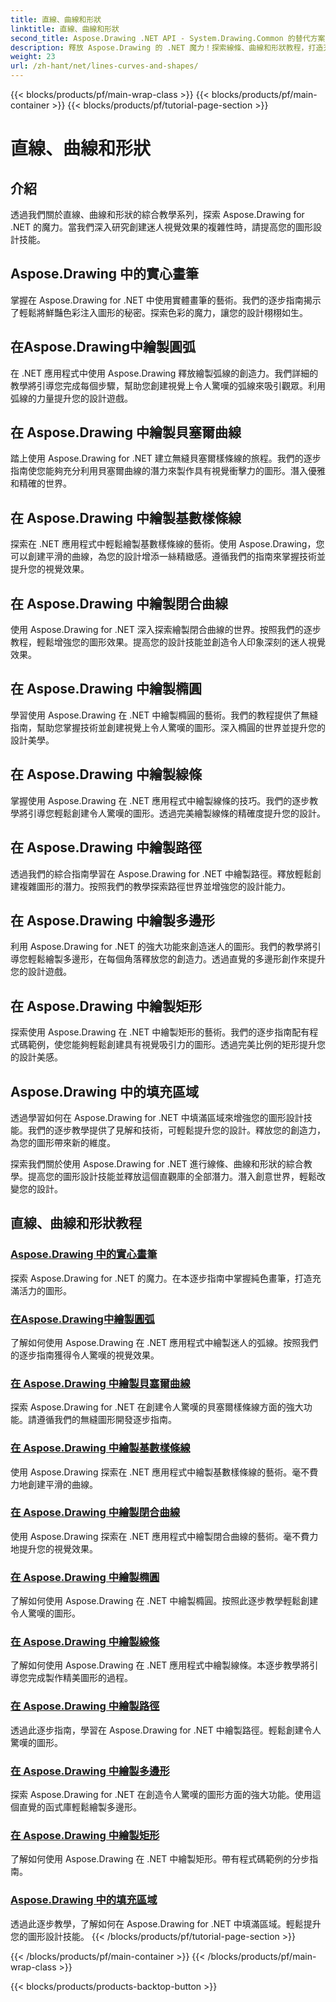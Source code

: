 ```yaml
---
title: 直線、曲線和形狀
linktitle: 直線、曲線和形狀
second_title: Aspose.Drawing .NET API - System.Drawing.Common 的替代方案
description: 釋放 Aspose.Drawing 的 .NET 魔力！探索線條、曲線和形狀教程，打造充滿活力的圖形 - 創造性地掌握實體畫筆、圓弧、樣條線、橢圓等。
weight: 23
url: /zh-hant/net/lines-curves-and-shapes/
---
```


{{< blocks/products/pf/main-wrap-class >}}
{{< blocks/products/pf/main-container >}}
{{< blocks/products/pf/tutorial-page-section >}}

# 直線、曲線和形狀


## 介紹

透過我們關於直線、曲線和形狀的綜合教學系列，探索 Aspose.Drawing for .NET 的魔力。當我們深入研究創建迷人視覺效果的複雜性時，請提高您的圖形設計技能。

## Aspose.Drawing 中的實心畫筆
掌握在 Aspose.Drawing for .NET 中使用實體畫筆的藝術。我們的逐步指南揭示了輕鬆將鮮豔色彩注入圖形的秘密。探索色彩的魔力，讓您的設計栩栩如生。

## 在Aspose.Drawing中繪製圓弧
在 .NET 應用程式中使用 Aspose.Drawing 釋放繪製弧線的創造力。我們詳細的教學將引導您完成每個步驟，幫助您創建視覺上令人驚嘆的弧線來吸引觀眾。利用弧線的力量提升您的設計遊戲。

## 在 Aspose.Drawing 中繪製貝塞爾曲線
踏上使用 Aspose.Drawing for .NET 建立無縫貝塞爾樣條線的旅程。我們的逐步指南使您能夠充分利用貝塞爾曲線的潛力來製作具有視覺衝擊力的圖形。潛入優雅和精確的世界。

## 在 Aspose.Drawing 中繪製基數樣條線
探索在 .NET 應用程式中輕鬆繪製基數樣條線的藝術。使用 Aspose.Drawing，您可以創建平滑的曲線，為您的設計增添一絲精緻感。遵循我們的指南來掌握技術並提升您的視覺效果。

## 在 Aspose.Drawing 中繪製閉合曲線
使用 Aspose.Drawing for .NET 深入探索繪製閉合曲線的世界。按照我們的逐步教程，輕鬆增強您的圖形效果。提高您的設計技能並創造令人印象深刻的迷人視覺效果。

## 在 Aspose.Drawing 中繪製橢圓
學習使用 Aspose.Drawing 在 .NET 中繪製橢圓的藝術。我們的教程提供了無縫指南，幫助您掌握技術並創建視覺上令人驚嘆的圖形。深入橢圓的世界並提升您的設計美學。

## 在 Aspose.Drawing 中繪製線條
掌握使用 Aspose.Drawing 在 .NET 應用程式中繪製線條的技巧。我們的逐步教學將引導您輕鬆創建令人驚嘆的圖形。透過完美繪製線條的精確度提升您的設計。

## 在 Aspose.Drawing 中繪製路徑
透過我們的綜合指南學習在 Aspose.Drawing for .NET 中繪製路徑。釋放輕鬆創建複雜圖形的潛力。按照我們的教學探索路徑世界並增強您的設計能力。

## 在 Aspose.Drawing 中繪製多邊形
利用 Aspose.Drawing for .NET 的強大功能來創造迷人的圖形。我們的教學將引導您輕鬆繪製多邊形，在每個角落釋放您的創造力。透過直覺的多邊形創作來提升您的設計遊戲。

## 在 Aspose.Drawing 中繪製矩形
探索使用 Aspose.Drawing 在 .NET 中繪製矩形的藝術。我們的逐步指南配有程式碼範例，使您能夠輕鬆創建具有視覺吸引力的圖形。透過完美比例的矩形提升您的設計美感。

## Aspose.Drawing 中的填充區域
透過學習如何在 Aspose.Drawing for .NET 中填滿區域來增強您的圖形設計技能。我們的逐步教學提供了見解和技術，可輕鬆提升您的設計。釋放您的創造力，為您的圖形帶來新的維度。

探索我們關於使用 Aspose.Drawing for .NET 進行線條、曲線和形狀的綜合教學。提高您的圖形設計技能並釋放這個直觀庫的全部潛力。潛入創意世界，輕鬆改變您的設計。
## 直線、曲線和形狀教程
### [Aspose.Drawing 中的實心畫筆](./solid-brushes/)
探索 Aspose.Drawing for .NET 的魔力。在本逐步指南中掌握純色畫筆，打造充滿活力的圖形。
### [在Aspose.Drawing中繪製圓弧](./draw-arc/)
了解如何使用 Aspose.Drawing 在 .NET 應用程式中繪製迷人的弧線。按照我們的逐步指南獲得令人驚嘆的視覺效果。
### [在 Aspose.Drawing 中繪製貝塞爾曲線](./draw-bezier-spline/)
探索 Aspose.Drawing for .NET 在創建令人驚嘆的貝塞爾樣條線方面的強大功能。請遵循我們的無縫圖形開發逐步指南。
### [在 Aspose.Drawing 中繪製基數樣條線](./draw-cardinal-spline/)
使用 Aspose.Drawing 探索在 .NET 應用程式中繪製基數樣條線的藝術。毫不費力地創建平滑的曲線。
### [在 Aspose.Drawing 中繪製閉合曲線](./draw-closed-curve/)
使用 Aspose.Drawing 探索在 .NET 應用程式中繪製閉合曲線的藝術。毫不費力地提升您的視覺效果。
### [在 Aspose.Drawing 中繪製橢圓](./draw-ellipse/)
了解如何使用 Aspose.Drawing 在 .NET 中繪製橢圓。按照此逐步教學輕鬆創建令人驚嘆的圖形。
### [在 Aspose.Drawing 中繪製線條](./draw-lines/)
了解如何使用 Aspose.Drawing 在 .NET 應用程式中繪製線條。本逐步教學將引導您完成製作精美圖形的過程。
### [在 Aspose.Drawing 中繪製路徑](./draw-path/)
透過此逐步指南，學習在 Aspose.Drawing for .NET 中繪製路徑。輕鬆創建令人驚嘆的圖形。
### [在 Aspose.Drawing 中繪製多邊形](./draw-polygon/)
探索 Aspose.Drawing for .NET 在創造令人驚嘆的圖形方面的強大功能。使用這個直覺的函式庫輕鬆繪製多邊形。
### [在 Aspose.Drawing 中繪製矩形](./draw-rectangle/)
了解如何使用 Aspose.Drawing 在 .NET 中繪製矩形。帶有程式碼範例的分步指南。
### [Aspose.Drawing 中的填充區域](./fill-region/)
透過此逐步教學，了解如何在 Aspose.Drawing for .NET 中填滿區域。輕鬆提升您的圖形設計技能。
{{< /blocks/products/pf/tutorial-page-section >}}

{{< /blocks/products/pf/main-container >}}
{{< /blocks/products/pf/main-wrap-class >}}

{{< blocks/products/products-backtop-button >}}

